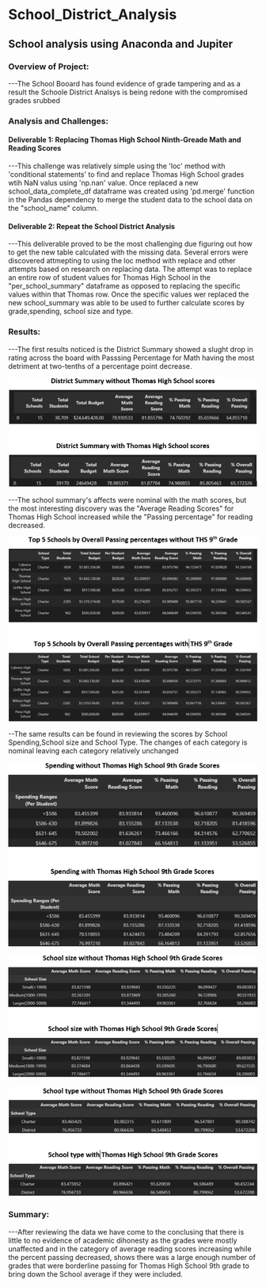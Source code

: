 # School_District_Analysis
## School analysis using Anaconda and Jupiter
### Overview of Project:
---The School Booard has found evidence of grade tampering and as a result the Schoole District Analsys is being redone with the compromised grades srubbed
### Analysis and Challenges:
#### Deliverable 1: Replacing Thomas High School Ninth-Greade Math and Reading Scores
---This challenge was relatively simple using the 'loc' method with 'conditional statements' to find and replace Thomas High School grades wtih NaN valus using 'np.nan' value.
Once replaced a new school_data_complete_df dataframe was created using 'pd.merge' function in the Pandas dependency to merge the student data to the school data on the "school_name" column.
#### Deliverable 2: Repeat the School District Analysis
---This deliverable proved to be the most challenging due figuring out how to get the new table calculated with the missing data. Several errors were discovered attmepting to using the loc method with replace and other attempts based on research on replacing data. The attempt was to replace an entire row of student values for Thomas High School in the "per_school_summary" dataframe as opposed to replacing the specific values within that Thomas row. Once the specific values wer replaced the new school_summary was able to be used to further calculate scores by grade,spending, school size and type.
### Results: 
---The first results noticed is the District Summary showed a slught drop in rating across the board with Passsing Percentage for Math having the most detriment at two-tenths of a percentage point decrease. 

![District Summary](https://github.com/jobloom79/School_District_Analysis/blob/main/Resources/district_summary.PNG)

---The school summary's affects were nominal with the math scores, but the most interesting discovery was the "Average Reading Scores" for Thomas High School increased while the "Passing percentage" for reading decreased.

![School Summary](https://github.com/jobloom79/School_District_Analysis/blob/main/Resources/school_summary.PNG)

--The same results can be found in reviewing the scores by School Spending,School size and School Type. The changes of each category is nominal leaving each category relatively unchanged

![School Spending](https://github.com/jobloom79/School_District_Analysis/blob/main/Resources/spending_summary.png)

![School Size](https://github.com/jobloom79/School_District_Analysis/blob/main/Resources/school_size.png)

![School Type](https://github.com/jobloom79/School_District_Analysis/blob/main/Resources/school_type.png)

### Summary: 
---After reviewing the data we have come to the conclusing that there is little to no evidence of academic dihonesty as the grades were mostly unaffected and in the category of average reading scores increasing while the percent passing decreased, shows there was a large enough number of grades that were borderline passing for Thomas High School 9th grade to bring down the School average if they were included. 
